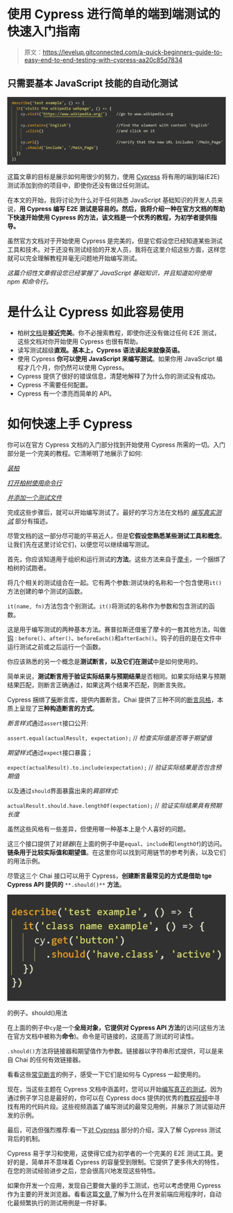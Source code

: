 # 使用 Cypress 进行简单的端到端测试的快速入门指南

> 原文：<https://levelup.gitconnected.com/a-quick-beginners-guide-to-easy-end-to-end-testing-with-cypress-aa20c85d7834>

## 只需要基本 JavaScript 技能的自动化测试

![](img/70b8e3e43a5b5934b0d7ae8adbf16c66.png)

这篇文章的目标是展示如何用很少的努力，使用 [Cypress](https://www.cypress.io/) 将有用的端到端(E2E)测试添加到你的项目中，即使你还没有做过任何测试。

在本文的开始，我将讨论为什么对于任何熟悉 JavaScript 基础知识的开发人员来说，**用 Cypress 编写 E2E 测试是容易的。然后，我将介绍一种在官方文档的帮助下快速开始使用 Cypress 的方法，该文档是一个优秀的教程，为初学者提供指导。**

虽然官方文档对于开始使用 Cypress 是完美的，但是它假设您已经知道某些测试工具和技术。对于还没有测试经验的开发人员，我将在这里介绍这些方面，这样您就可以完全理解教程并毫无问题地开始编写测试。

*这篇介绍性文章假设您已经掌握了 JavaScript 基础知识，并且知道如何使用 npm 和命令行。*

# 是什么让 Cypress 如此容易使用

*   柏树[文档](https://docs.cypress.io/guides/overview/why-cypress.html#In-a-nutshell)是**接近完美**。你不必搜索教程，即使你还没有做过任何 E2E 测试，这些文档对你开始使用 Cypress 也很有帮助。
*   读写测试超级**直观。基本上，Cypress 语法读起来就像英语。**
*   使用 Cypress **你可以使用 JavaScript 来编写测试**。如果你用 JavaScript 编程才几个月，你仍然可以使用 Cypress。
*   Cypress 提供了很好的错误信息，清楚地解释了为什么你的测试没有成功。
*   Cypress 不需要任何配置。
*   Cypress 有一个漂亮而简单的 API。

# 如何快速上手 Cypress

你可以在官方 Cypress 文档的入门部分找到开始使用 Cypress 所需的一切。入门部分是一个完美的教程。它清晰明了地展示了如何:

[*装柏*](https://docs.cypress.io/guides/getting-started/installing-cypress.html#Installing)

[*打开柏树使用命令行*](https://docs.cypress.io/guides/getting-started/installing-cypress.html#Opening-Cypress)

[*并添加一个测试文件*](https://docs.cypress.io/guides/getting-started/writing-your-first-test.html#Add-a-test-file)

完成这些步骤后，就可以开始编写测试了。最好的学习方法在文档的 [*编写真实测试*](https://docs.cypress.io/guides/getting-started/writing-your-first-test.html#Write-a-real-test) 部分有描述。

尽管文档的这一部分尽可能的平易近人，但是**它假设您熟悉某些测试工具和概念**。让我们先在这里讨论它们，以便您可以继续编写测试。

首先，你应该知道用于组织和运行测试的**方法**。这些方法来自于[摩卡](https://mochajs.org/)，一个捆绑了柏树的试跑者。

将几个相关的测试组合在一起。它有两个参数:测试块的名称和一个包含使用`it()`方法创建的单个测试的函数。

`it(name, fn)`方法包含个别测试。`it()`将测试的名称作为参数和包含测试的函数。

这是用于编写测试的两种基本方法。赛普拉斯还借鉴了摩卡的一套其他方法，叫做[钩](https://docs.cypress.io/guides/core-concepts/writing-and-organizing-tests.html#Hooks) : `before()`、`after()`、`beforeEach()`和`afterEach()`。钩子的目的是在文件中运行测试之前或之后运行一个函数。

你应该熟悉的另一个概念是**测试断言，以及它们在测试**中是如何使用的。

简单来说，**测试断言用于验证实际结果与预期结果**是否相同。如果实际结果与预期结果匹配，则断言正确通过，如果这两个结果不匹配，则断言失败。

Cypress 捆绑了[柴](http://chaijs.com/)断言库，提供内置断言。Chai 提供了三种不同的[断言风格](https://www.chaijs.com/guide/styles/)，本质上呈现了**三种构造断言的方式**。

*断言样式*通过`assert`接口公开:

`assert.equal(actualResult, expectation);` // *检查实际值是否等于期望值*

*期望样式*通过`expect`接口暴露；

`expect(actualResult).to.include(expectation);` // *验证实际结果是否包含预期值*

以及通过`should`界面暴露出来的*肩部样式*:

`actualResult.should.have.lengthOf(expectation);` // *验证实际结果具有预期长度*

虽然这些风格有一些差异，但使用哪一种基本上是个人喜好的问题。

这三个接口提供了对*链器*(在上面的例子中是`equal`、`include`和`lengthOf`)的访问。**链条用于比较实际值和期望值**。在这里你可以找到可用链节的参考列表，以及它们的用法示例。

尽管这三个 Chai 接口可以用于 Cypress，**创建断言最常见的方式是借助 tge Cypress API 提供的** `**.should()**` **方法**。

![](img/ab61a5e1c5289d87a84808a7b2697127.png)

的例子。should()用法

在上面的例子中`cy`是一个**全局对象，它提供对 Cypress API 方法**的访问(这些方法在官方文档中被称为**命令**)。命令是可链接的，这提高了测试的可读性。

`.should()`方法将链接器和期望值作为参数。链接器以字符串形式提供，可以是来自 Chai 的任何有效链接器。

看看这些[常见断言](https://docs.cypress.io/guides/references/assertions.html#Common-Assertions)的例子，感受一下它们是如何与 Cypress 一起使用的。

现在，当这些主题在 Cypress 文档中涵盖时，您可以开始[编写真正的测试](https://docs.cypress.io/guides/getting-started/writing-your-first-test.html#Write-a-real-test)。因为通过例子学习总是最好的，你可以在 Cypress docs 提供的优秀的[教程视频](https://docs.cypress.io/examples/examples/tutorials.html#Test-a-React-Todo-App)中寻找有用的代码片段。这些视频涵盖了编写测试的最常见用例，并展示了测试驱动开发的示例。

最后，可选但强烈推荐:看一下[对 Cypress](https://docs.cypress.io/guides/core-concepts/introduction-to-cypress.html#Cypress-Can-Be-Simple-Sometimes) 部分的介绍，深入了解 Cypress 测试背后的机制。

Cypress 易于学习和使用，这使得它成为初学者的一个完美的 E2E 测试工具。更好的是，简单并不意味着 Cypress 的容量受到限制。它提供了更多伟大的特性，在您的测试经验进步之后，您会很高兴地发现这些特性。

如果你开发一个应用，发现自己要做大量的手工测试，也可以考虑使用 Cypress 作为主要的开发浏览器。看看这篇[文章](https://itnext.io/front-end-productivity-boost-cypress-as-your-main-development-browser-f08721123498),了解为什么在开发前端应用程序时，自动化最频繁执行的测试用例是一件好事。